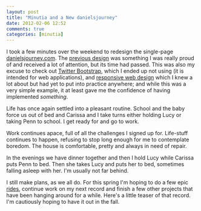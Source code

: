 ```yaml
---
layout: post
title: "Minutia and a New danielsjourney"
date: 2012-02-06 12:52
comments: true
categories: [minutia]
---
```


I took a few minutes over the weekend to redesign the single-page [danielsjourney.com](). The [previous design](/2011/01/22/new-danielsjourney/) was something I was really proud of and received a lot of attention, but its time had passed. This was also my excuse to check out [Twitter Bootstrap](http://twitter.github.com/bootstrap/), which I ended up not using (it is intended for web applications), and [responsive web design](http://www.alistapart.com/articles/responsive-web-design/) which I knew a lot about but had yet to put into practice anywhere; and while this was a very simple example, it at least gave me the confidence of having implemented *something*.

Life has once again settled into a pleasant routine. School and the baby force us out of bed and Carissa and I take turns either holding Lucy or taking Penn to school. I get ready for and go to work. 

Work continues apace, full of all the challenges I signed up for. Life-stuff continues to happen, refusing to stop long enough for me to contemplate boredom. The house is comfortable, pretty and always in need of repair. 

In the evenings we have dinner together and then I hold Lucy while Carissa puts Penn to bed. Then she takes Lucy and puts her to bed, sometimes falling asleep with her. I'm usually not far behind.

I still make plans, as we all do. For this spring I'm hoping to do a few epic [rides](/2011/10/23/century/), continue work on my next record and finish a few other projects that have been hanging around for a while. Here's a little teaser of that record. I'm cautiously hoping to have it out in the fall.
